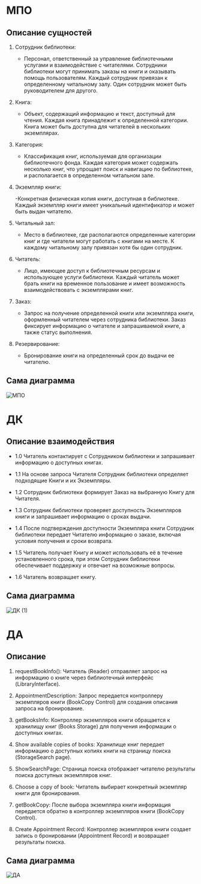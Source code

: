 # МПО

## Описание сущностей
 1. Сотрудник библиотеки:

    - Персонал, ответственный за управление библиотечными услугами и взаимодействие с читателями. Сотрудники библиотеки могут принимать заказы на книги и оказывать помощь пользователям. Каждый сотрудник привязан к определенному читальному залу. Один сотрудник может быть руководителем для другого.

 2. Книга:

    - Объект, содержащий информацию и текст, доступный для чтения. Каждая книга принадлежит к определенной категории. Книга может быть доступна для читателей в нескольких экземплярах.

 3. Категория:

    - Классификация книг, используемая для организации библиотечного фонда. Каждая категория может содержать несколько книг, что упрощает поиск и навигацию по библиотеке, и располагается в определенном читальном зале.
  
  4. Экземпляр книги:

     -Конкретная физическая копия книги, доступная в библиотеке. Каждый экземпляр книги имеет уникальный идентификатор и может быть выдан читателю.

 5. Читальный зал:

    - Место в библиотеке, где располагаются определенные категории книг и где читатели могут работать с книгами на месте. К каждому читальному залу привязан хотя бы один сотрудник.
  
 6. Читатель:

    - Лицо, имеющее доступ к библиотечным ресурсам и использующее услуги библиотеки. Каждый читатель может брать книги на временное пользование и имеет возможность взаимодействовать с экземплярами книг.

 7. Заказ:

    - Запрос на получение определенной книги или экземпляра книги, оформленный читателем через сотрудника библиотеки. Заказ фиксирует информацию о читателе и запрашиваемой книге, а также статус выполнения.
  
 8. Резервирование:

    - Бронирование книги на определенный срок до выдачи ее читателю.



## Сама диаграмма 
![МПО](https://github.com/user-attachments/assets/d68945e1-6fc9-48df-a4d4-4ec3b6b8f727)




# ДК

## Описание взаимодействия

- 1.0 Читатель контактирует с Сотрудником библиотеки и запрашивает информацию о доступных книгах.

- 1.1 На основе запроса Читателя Сотрудник библиотеки определяет подходящие Книги и их Экземпляры.

- 1.2 Сотрудник библиотеки формирует Заказ на выбранную Книгу для Читателя.

- 1.3 Сотрудник библиотеки проверяет доступность Экземпляров книги и запрашивает информацию о сроках выдачи.

- 1.4 После подтверждения доступности Экземпляра книги Сотрудник библиотеки передает Читателю информацию о заказе, включая условия получения и сроки возврата.

- 1.5 Читатель получает Книгу и может использовать её в течение установленного срока, при этом Сотрудник библиотеки обеспечивает поддержку и отвечает на возможные вопросы.
 
- 1.6 Чататель возвращает книгу.

## Сама диаграмма
![ДК (1)](https://github.com/user-attachments/assets/db253f6c-5d65-441f-b4df-19b752f84fb6)


# ДА
## Описание

1. requestBookInfo(): Читатель (Reader) отправляет запрос на информацию о книге через библиотечный интерфейс (LibraryInterface).

2. AppointmentDescription: Запрос передается контроллеру экземпляров книги (BookCopy Control) для создания описания запроса на бронирование.

3. getBooksInfo: Контроллер экземпляров книги обращается к хранилищу книг (Books Storage) для получения информации о доступных книгах.

4. Show available copies of books: Хранилище книг передает информацию о доступных копиях книги на страницу поиска (StorageSearch page).

5. ShowSearchPage: Страница поиска отображает читателю результаты поиска доступных экземпляров книг.

6. Choose a copy of book: Читатель выбирает конкретный экземпляр книги для бронирования.

7. getBookCopy: После выбора экземпляра книги информация передается обратно в контроллер экземпляров книги (BookCopy Control).

8. Create Appointment Record: Контроллер экземпляров книги создает запись о бронировании (Appointment Record) и возвращает результаты поиска.

## Сама диаграмма
![ДА](https://github.com/user-attachments/assets/ea788b23-b93c-49ec-a20c-a91babf9046a)





